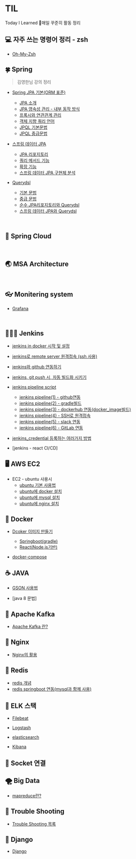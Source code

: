 # TIL
Today I Learned 💪매일 꾸준히 활동 정리




## 💻 자주 쓰는 명령어 정리 - zsh

  * [Oh-My-Zsh](https://github.com/heesootory/TIL/blob/main/Zsh/1_01.%EC%9E%90%EC%A3%BC%20%EC%93%B0%EB%8A%94%20%EB%AA%85%EB%A0%B9%EC%96%B4%20%EC%A0%95%EB%A6%AC.md)


## 🍀  Spring 

> 김영한님 강의 정리

  * [Spring JPA 기본(ORM 표준)](https://github.com/heesootory/TIL/tree/main/Spring/ORM%20%ED%91%9C%EC%A4%80%20JPA%20-%20%EA%B8%B0%EB%B3%B8)
     - [JPA 소개](https://github.com/heesootory/TIL/blob/main/JPA/00_00.JPA%20%EC%86%8C%EA%B0%9C.md)
     - [JPA 영속성 관리 - 내부 동작 방식](https://github.com/heesootory/TIL/blob/main/JPA/00_02.%20%EC%98%81%EC%86%8D%EC%84%B1%20%EA%B4%80%EB%A6%AC%20-%20%EB%82%B4%EB%B6%80%20%EB%8F%99%EC%9E%91%20%EB%B0%A9%EC%8B%9D.md)
     - [프록시와 연관관계 관리](https://github.com/heesootory/TIL/blob/main/Spring/ORM%20%ED%91%9C%EC%A4%80%20JPA%20-%20%EA%B8%B0%EB%B3%B8/00_03.%20%ED%94%84%EB%A1%9D%EC%8B%9C%EC%99%80%20%EC%97%B0%EA%B4%80%EA%B4%80%EA%B3%84%20%EA%B4%80%EB%A6%AC.md)
     - [객체 지향 쿼리 언어](https://github.com/heesootory/TIL/blob/main/Spring/ORM%20%ED%91%9C%EC%A4%80%20JPA%20-%20%EA%B8%B0%EB%B3%B8/00_04.%20%EA%B0%9D%EC%B2%B4%20%EC%A7%80%ED%96%A5%20%EC%BF%BC%EB%A6%AC%20%EC%96%B8%EC%96%B4.md)
     - [JPQL 기본문법](https://github.com/heesootory/TIL/blob/main/Spring/ORM%20%ED%91%9C%EC%A4%80%20JPA%20-%20%EA%B8%B0%EB%B3%B8/00_05.%20JPQL%20-%20%EA%B8%B0%EB%B3%B8%20%EB%AC%B8%EB%B2%95.md)
     - [JPQL 중급문법](https://github.com/heesootory/TIL/blob/main/Spring/ORM%20%ED%91%9C%EC%A4%80%20JPA%20-%20%EA%B8%B0%EB%B3%B8/00_06.%20JPQL%20-%20%EC%A4%91%EA%B8%89%20%EB%AC%B8%EB%B2%95.md)

  * [스프링 데이터 JPA](https://github.com/heesootory/TIL/tree/main/Spring/%EC%8A%A4%ED%94%84%EB%A7%81%20%EB%8D%B0%EC%9D%B4%ED%84%B0%20JPA)
     - [JPA 리포지토리](https://github.com/heesootory/TIL/blob/main/Spring/%EC%8A%A4%ED%94%84%EB%A7%81%20%EB%8D%B0%EC%9D%B4%ED%84%B0%20JPA/04_00.JPA%20%EB%A0%88%ED%8F%AC%EC%A7%80%ED%86%A0%EB%A6%AC.md)
     - [쿼리 메서드 기능](https://github.com/heesootory/TIL/blob/main/Spring/%EC%8A%A4%ED%94%84%EB%A7%81%20%EB%8D%B0%EC%9D%B4%ED%84%B0%20JPA/04_01.%EC%BF%BC%EB%A6%AC%20%EB%A9%94%EC%84%9C%EB%93%9C%20%EA%B8%B0%EB%8A%A5.md)
     - [확장 기능](https://github.com/heesootory/TIL/blob/main/Spring/%EC%8A%A4%ED%94%84%EB%A7%81%20%EB%8D%B0%EC%9D%B4%ED%84%B0%20JPA/04_02.%ED%99%95%EC%9E%A5%20%EA%B8%B0%EB%8A%A5.md)
     - [스프링 데이터 JPA 구현체 분석](https://github.com/heesootory/TIL/blob/main/Spring/%EC%8A%A4%ED%94%84%EB%A7%81%20%EB%8D%B0%EC%9D%B4%ED%84%B0%20JPA/04_03.%EC%8A%A4%ED%94%84%EB%A7%81%20%EB%8D%B0%EC%9D%B4%ED%84%B0%20JPA%20%EA%B5%AC%ED%98%84%EC%B2%B4%20%EB%B6%84%EC%84%9D.md)
     
 * [Querydsl](https://github.com/heesootory/TIL/tree/main/Spring/Querydsl)
     - [기본 문법](https://github.com/heesootory/TIL/blob/main/Spring/Querydsl/05_00.%20%EA%B8%B0%EB%B3%B8%20%EB%AC%B8%EB%B2%95.md)
     - [중급 문법](https://github.com/heesootory/TIL/blob/main/Spring/Querydsl/05_01.%20%EC%A4%91%EA%B8%89%20%EB%AC%B8%EB%B2%95.md)
     - [순수 JPA리포지토리와 Querydsl](https://github.com/heesootory/TIL/blob/main/Spring/Querydsl/05_02.%20%EC%88%9C%EC%88%98%20JPA%EB%A6%AC%ED%8F%AC%EC%A7%80%ED%86%A0%EB%A6%AC%EC%99%80%20Querydsl.md)
     - [스프링 데이터 JPA와 Querydsl](https://github.com/heesootory/TIL/blob/main/Spring/Querydsl/05_03.%20%EC%8A%A4%ED%94%84%EB%A7%81%20%EB%8D%B0%EC%9D%B4%ED%84%B0%20JPA%EC%99%80%20Querydsl.md)
     

<br>

## 🌳 Spring Cloud







<br>

## 🌏 MSA Architecture



<br>

## 👓 Monitering system

   * [Grafana]()

<br>

## 💁🏻‍♂️  Jenkins

   * [jenkins in docker 시작 및 설정](https://github.com/heesootory/TIL/blob/main/Jenkins/00_00.jenkins%20%EC%8B%9C%EC%9E%91%ED%95%98%EA%B8%B0.md)

   * [jenkins로 remote server 원격접속 (ssh 사용)](https://github.com/heesootory/TIL/blob/main/Jenkins/00_01.jenkins%EB%A1%9C%20remote%20serve%EC%9B%90%EA%B2%A9%EC%A0%91%EC%86%8D(ssh).md)
  
   * [jenkins와 github 연동하기](https://github.com/heesootory/TIL/blob/main/Jenkins/00_02.jenkins%EC%97%90%20github%20%EC%97%B0%EB%8F%99.md)
  
   * [jenkins, git push 시, 자동 빌드화 시키기](https://github.com/heesootory/TIL/blob/main/Jenkins/00_03.jenkins_github%20push%20%EC%9E%90%EB%8F%99%20%EB%B9%8C%EB%93%9C%ED%99%94.md)
   * [jenkins pipeline script ](https://github.com/heesootory/TIL/blob/main/Jenkins/01_00.jenkins%20pipeline(1)%20-%20github%EC%97%B0%EB%8F%99.md)
      - [jenkins pipeline(1) - github연동](https://github.com/heesootory/TIL/blob/main/Jenkins/01_00.jenkins%20pipeline(1)%20-%20github%EC%97%B0%EB%8F%99.md)
      - [jenkins pipeline(2) - gradle빌드](https://github.com/heesootory/TIL/blob/main/Jenkins/01_01.jenkins%20pipeline(2)%20-%20gradle%EB%B9%8C%EB%93%9C.md)
      - [jenkins pipeline(3) - dockerhub 연동(docker_image빌드)](https://github.com/heesootory/TIL/blob/main/Jenkins/01_02.jenkins%20pipeline(3)%20-%20docker_image_dockerhub.md)
      - [jenkins pipeline(4) - SSH로 원격접속](https://github.com/heesootory/TIL/blob/main/Jenkins/01_03.jenkins%20pipeline(4)%20-%20SSH%EB%A1%9C%20%EC%9B%90%EA%B2%A9%EC%A0%91%EC%86%8D.md)
      - [jenkins pipeline(5) - slack 연동](https://github.com/heesootory/TIL/blob/main/Jenkins/01_04.jenkins%20pipeline(5)%20-%20slack%20%EC%97%B0%EB%8F%99.md)
      - [jenkins pipeline(6) - GitLab 연동](https://github.com/heesootory/TIL/blob/main/Jenkins/01_05.jenkins%20pipeline(6)%20-%20GitLab%20%EC%97%B0%EB%8F%99.md)
      
   * [jenkins_credential 등록하는 여러가지 방법](https://github.com/heesootory/TIL/blob/main/Jenkins/02_00.jenkins_credential%20%EB%93%B1%EB%A1%9D%ED%95%98%EB%8A%94%20%EC%97%AC%EB%9F%AC%EA%B0%80%EC%A7%80%20%EB%B0%A9%EB%B2%95.md) 
   * [jenkins - react CI/CD]
  
## 🖥 AWS EC2

  * EC2 - ubuntu 사용시
      - [ubuntu 기본 사용법](https://github.com/heesootory/TIL/blob/main/AWS(Amazon_Web_Service)/03_00.ubuntu%20%EA%B8%B0%EB%B3%B8%20%EC%82%AC%EC%9A%A9%EB%B2%95.md)
      - [ubuntu에 docker 설치](https://github.com/heesootory/TIL/blob/main/AWS(Amazon_Web_Service)/03_02.ubuntu-%20docker%EC%84%A4%EC%B9%98.md)
      - [ubuntu에 mysql 설치](https://github.com/heesootory/TIL/blob/main/AWS(Amazon_Web_Service)/03_01.ubuntu%20-%20mysql%20%EC%84%A4%EC%B9%98.md)
      - [ubuntu에 nginx 설치](https://github.com/heesootory/TIL/blob/main/AWS(Amazon_Web_Service)/03_03.ubuntu-%20nginx%20%EC%84%A4%EC%B9%98.md)


## 🐳 Docker

  * [Dcoker 이미지 만들기](https://github.com/heesootory/TIL/tree/main/Dockerr/Docker%20image%20%EB%A7%8C%EB%93%A4%EA%B8%B0)
     - [Springboot(gradle)](https://github.com/heesootory/TIL/blob/main/Dockerr/Docker%20image%20%EB%A7%8C%EB%93%A4%EA%B8%B0/Springboot%20image(gradle).md)
     - [React(Node.js기반)]()
  
  * [docker-compose]()

## ☕️  JAVA 

  * [GSON 사용법](https://github.com/heesootory/TIL/blob/main/java_language/01_12.GSON.md)
 
  * [java 8 문법]
 
## 🧬 Apache Kafka

  * [Apache Kafka 란?]()


## 🧶 Nginx

  * [Nginx의 활용]()

## 🦩 Redis

  * [redis 개념]()
  * [redis springboot 연동(mysql과 함께 사용)]()


## 🎡 ELK 스택

  * [Filebeat]()

  * [Logstash]()

  * [elasticsearch]()

  * [Kibana]()


## 🍹 Socket 연결


## 🌪️ Big Data
  
  * [mapreduce란?]()


## 🔫 Trouble Shooting

  * [Trouble Shooting 목록](https://github.com/heesootory/TIL/tree/main/Trouble_Shooting)
     


## 🦚 Django
  
  * [Django](https://github.com/heesootory/TIL/tree/main/Django_Framework)
